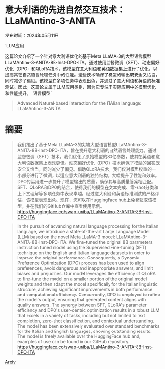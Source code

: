 # 意大利语的先进自然交互技术：LLaMAntino-3-ANITA

发布时间：2024年05月11日

`LLM应用

这篇论文介绍了一个针对意大利语优化的基于Meta LLaMA-3的大型语言模型LLaMAntino-3-ANITA-8B-Inst-DPO-ITA。通过使用监督微调（SFT）、动态偏好优化（DPO）和QLoRA技术，该模型在意大利语和英语数据集上进行了优化，以提高其在自然语言处理任务中的性能。这些技术确保了模型的输出既安全又恰当，同时减少了偏见。该模型在多项任务中表现出色，并通过了意大利语和英语的标准测试。因此，这篇论文属于LLM应用类别，因为它专注于实际应用中的模型优化和性能提升。` `语言模型`

> Advanced Natural-based interaction for the ITAlian language: LLaMAntino-3-ANITA

# 摘要

> 我们推出了基于Meta LLaMA-3的尖端大型语言模型LLaMAntino-3-ANITA-8B-Inst-DPO-ITA，旨在提升意大利语的自然语言处理能力。通过监督微调（SFT）技术，我们优化了原始模型的80亿参数，使其在英语和意大利语数据集上表现更佳。动态偏好优化（DPO）技术确保了模型的回答既安全又恰当，同时减少了偏见。借助QLoRA技术，我们仅对模型权重的一小部分进行了微调，以适应意大利语的独特结构，大幅提升了性能和效率。DPO的运用进一步提升了模型输出的质量，确保其与高质量答案相匹配。SFT、QLoRA和DPO的结合，使得我们的模型在文本完成、零-shot分类和上下文理解等多项任务中表现卓越。经过意大利语和英语标准测试的严格评估，该模型表现出色。现在，您可以在HuggingFace hub上免费获取该模型，并在我们的GitHub仓库中查看使用示例。https://huggingface.co/swap-uniba/LLaMAntino-3-ANITA-8B-Inst-DPO-ITA

> In the pursuit of advancing natural language processing for the Italian language, we introduce a state-of-the-art Large Language Model (LLM) based on the novel Meta LLaMA-3 model: LLaMAntino-3-ANITA-8B-Inst-DPO-ITA. We fine-tuned the original 8B parameters instruction tuned model using the Supervised Fine-tuning (SFT) technique on the English and Italian language datasets in order to improve the original performance. Consequently, a Dynamic Preference Optimization (DPO) process has been used to align preferences, avoid dangerous and inappropriate answers, and limit biases and prejudices. Our model leverages the efficiency of QLoRA to fine-tune the model on a smaller portion of the original model weights and then adapt the model specifically for the Italian linguistic structure, achieving significant improvements in both performance and computational efficiency. Concurrently, DPO is employed to refine the model's output, ensuring that generated content aligns with quality answers. The synergy between SFT, QLoRA's parameter efficiency and DPO's user-centric optimization results in a robust LLM that excels in a variety of tasks, including but not limited to text completion, zero-shot classification, and contextual understanding. The model has been extensively evaluated over standard benchmarks for the Italian and English languages, showing outstanding results. The model is freely available over the HuggingFace hub and, examples of use can be found in our GitHub repository. https://huggingface.co/swap-uniba/LLaMAntino-3-ANITA-8B-Inst-DPO-ITA

[Arxiv](https://arxiv.org/abs/2405.07101)